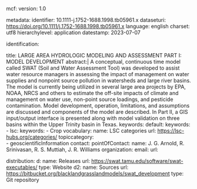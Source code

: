 mcf:
    version: 1.0

metadata:
  identifier:  10.1111-j.1752-1688.1998.tb05961.x
  dataseturi:  https://doi.org/10.1111/j.1752-1688.1998.tb05961.x
  language: english
  charset: utf8
  hierarchylevel: application
  datestamp: 2023-07-07

identification:

  title: LARGE AREA HYDROLOGIC MODELING AND ASSESSMENT PART I: MODEL DEVELOPMENT
  abstract:|
     A conceptual, continuous time model called SWAT (Soil and Water Assessment Tool) was developed to assist water resource managers in assessing the impact of management on water supplies and nonpoint source pollution in watersheds and large river basins. The model is currently being utilized in several large area projects by EPA, NOAA, NRCS and others to estimate the off-site impacts of climate and management on water use, non-point source loadings, and pesticide contamination. Model development, operation, limitations, and assumptions are discussed and components of the model are described. In Part II, a GIS input/output interface is presented along with model validation on three basins within the Upper Trinity basin in Texas.
  keywords:
    default:
      keywords: 
      - 
    lsc:
      keywords:
      - Crop
      vocabulary:
        name: LSC categories
        url: https://lsc-hubs.org/categories/
  topiccategory:  
    - geoscientificInformation
contact:
  pointOfContact: 
    name: J. G. Arnold, R. Srinivasan, R. S. Muttiah, J. R. Williams
    organization: 
    email:
    url: 

distribution:
  d:
    name: Releases
    url: https://swat.tamu.edu/software/swat-executables/
    type: Website
  d2:
    name: Sources
    url: https://bitbucket.org/blacklandgrasslandmodels/swat_development
    type: Git repository


